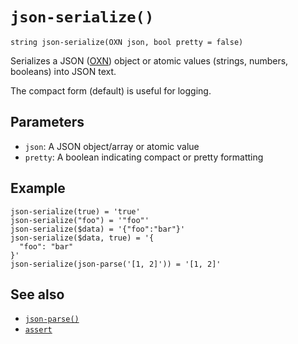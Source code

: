 # `json-serialize()`

```
string json-serialize(OXN json, bool pretty = false)
```

Serializes a JSON ([OXN](/reference/templating/oxn.md)) object or atomic values (strings, numbers, booleans) into JSON text.

The compact form (default) is useful for logging.

## Parameters

* `json`: A JSON object/array or atomic value
* `pretty`: A boolean indicating compact or pretty formatting

## Example

```
json-serialize(true) = 'true'
json-serialize("foo") = '"foo"'
json-serialize($data) = '{"foo":"bar"}'
json-serialize($data, true) = '{
  "foo": "bar"
}'
json-serialize(json-parse('[1, 2]')) = '[1, 2]'
```

## See also

* [`json-parse()`](/reference/functions/json-parse.md)
* [`assert`](/reference/actions/assert.md)
